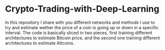 # Crypto-Trading-with-Deep-Learning
In this repository I share with you different networks and methods I use to try and estimate wether the price of a coin is going up or down in a specific interval. The code is basically sliced in two pieces, first training different architectures to estimate Bitcoin price, and the second one training different architectures to estimate Altcoins.
